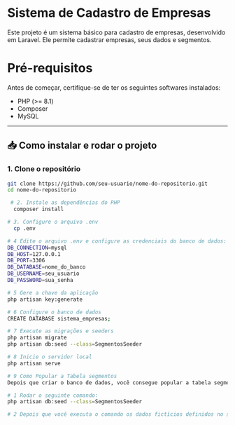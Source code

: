 # Sistema de Cadastro de Empresas

Este projeto é um sistema básico para cadastro de empresas, desenvolvido em Laravel. Ele permite cadastrar empresas, seus dados e segmentos.

# Pré-requisitos

Antes de começar, certifique-se de ter os seguintes softwares instalados:

- PHP (>= 8.1)
- Composer
- MySQL
---

## 📥 Como instalar e rodar o projeto

### 1. Clone o repositório
```bash
git clone https://github.com/seu-usuario/nome-do-repositorio.git
cd nome-do-repositorio

 # 2. Instale as dependências do PHP
  composer install

# 3. Configure o arquivo .env
  cp .env

# 4 Edite o arquivo .env e configure as credenciais do banco de dados:
DB_CONNECTION=mysql
DB_HOST=127.0.0.1
DB_PORT=3306
DB_DATABASE=nome_do_banco
DB_USERNAME=seu_usuario
DB_PASSWORD=sua_senha

# 5 Gere a chave da aplicação
php artisan key:generate

# 6 Configure o banco de dados
CREATE DATABASE sistema_empresas;

# 7 Execute as migrações e seeders
php artisan migrate
php artisan db:seed --class=SegmentosSeeder

# 8 Inicie o servidor local
php artisan serve

# 9 Como Popular a Tabela segmentos
Depois que criar o banco de dados, você consegue popular a tabela segmentos, com dados iniciais utilizados no seeder. Os passos são:

# 1 Rodar o seguinte comando:
php artisan db:seed --class=SegmentosSeeder

# 2 Depois que você executa o comando os dados fictícios definidos no seeder estarão disponíveis na tabela.
